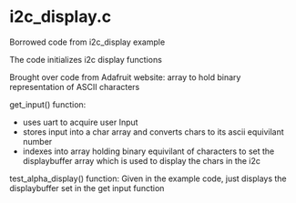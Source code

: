 # i2c_display.c

Borrowed code from i2c_display example

The code initializes i2c display functions

Brought over code from Adafruit website: array to hold binary representation of ASCII characters

get_input() function:
  - uses uart to acquire user Input
  - stores input into a char array and converts chars to its ascii equivilant number
  - indexes into array holding binary equivilant of characters to set the displaybuffer array which is used to display the chars in the i2c

test_alpha_display() function:
  Given in the example code, just displays the displaybuffer set in the get input function
